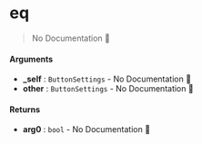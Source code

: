 # eq

> No Documentation 🚧

#### Arguments

- **\_self** : `ButtonSettings` \- No Documentation 🚧
- **other** : `ButtonSettings` \- No Documentation 🚧

#### Returns

- **arg0** : `bool` \- No Documentation 🚧